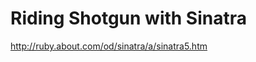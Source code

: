 <!--
id: 552420772
link: http://kevinisom.info/post/552420772/riding-shotgun-with-sinatra
slug: riding-shotgun-with-sinatra
date: Tue Apr 27 2010 15:29:15 GMT+1200 (NZST)
raw: {"blog_name":"kevinisom","id":552420772,"post_url":"http://kevinisom.info/post/552420772/riding-shotgun-with-sinatra","slug":"riding-shotgun-with-sinatra","type":"link","date":"2010-04-27 03:29:15 GMT","timestamp":1272338955,"state":"published","format":"html","reblog_key":"7JPgFs30","tags":[],"short_url":"http://tmblr.co/Zw68YyWxKMa","highlighted":[],"feed_item":"http://ruby.about.com/od/sinatra/a/sinatra5.htm","from_feed_id":"650234","note_count":0,"title":"Riding Shotgun with Sinatra","url":"http://ruby.about.com/od/sinatra/a/sinatra5.htm","description":""}
publish: 2010-04-027
tags: 
title: Riding Shotgun with Sinatra
-->


Riding Shotgun with Sinatra
===========================

<http://ruby.about.com/od/sinatra/a/sinatra5.htm>

